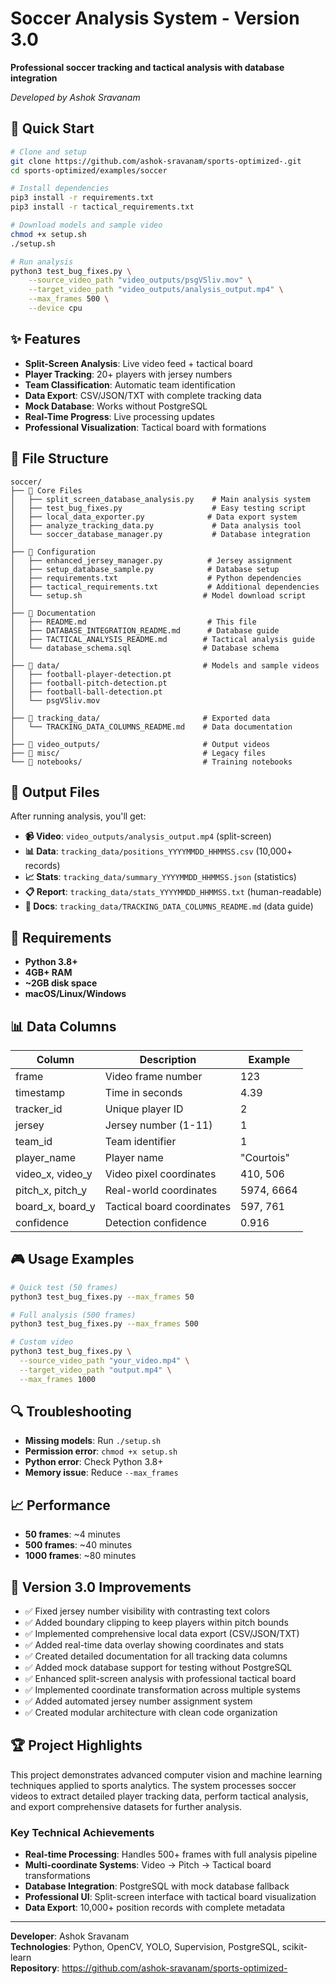 # Soccer Analysis System - Version 3.0

**Professional soccer tracking and tactical analysis with database integration**

*Developed by Ashok Sravanam*

## 🚀 **Quick Start**

```bash
# Clone and setup
git clone https://github.com/ashok-sravanam/sports-optimized-.git
cd sports-optimized/examples/soccer

# Install dependencies
pip3 install -r requirements.txt
pip3 install -r tactical_requirements.txt

# Download models and sample video
chmod +x setup.sh
./setup.sh

# Run analysis
python3 test_bug_fixes.py \
    --source_video_path "video_outputs/psgVSliv.mov" \
    --target_video_path "video_outputs/analysis_output.mp4" \
    --max_frames 500 \
    --device cpu
```

## ✨ **Features**

- **Split-Screen Analysis**: Live video feed + tactical board
- **Player Tracking**: 20+ players with jersey numbers
- **Team Classification**: Automatic team identification
- **Data Export**: CSV/JSON/TXT with complete tracking data
- **Mock Database**: Works without PostgreSQL
- **Real-Time Progress**: Live processing updates
- **Professional Visualization**: Tactical board with formations

## 📁 **File Structure**

```
soccer/
├── 📄 Core Files
│   ├── split_screen_database_analysis.py    # Main analysis system
│   ├── test_bug_fixes.py                    # Easy testing script
│   ├── local_data_exporter.py              # Data export system
│   ├── analyze_tracking_data.py             # Data analysis tool
│   └── soccer_database_manager.py           # Database integration
│
├── 📄 Configuration
│   ├── enhanced_jersey_manager.py          # Jersey assignment
│   ├── setup_database_sample.py            # Database setup
│   ├── requirements.txt                    # Python dependencies
│   ├── tactical_requirements.txt           # Additional dependencies
│   └── setup.sh                           # Model download script
│
├── 📄 Documentation
│   ├── README.md                           # This file
│   ├── DATABASE_INTEGRATION_README.md      # Database guide
│   ├── TACTICAL_ANALYSIS_README.md        # Tactical analysis guide
│   └── database_schema.sql                # Database schema
│
├── 📁 data/                                # Models and sample videos
│   ├── football-player-detection.pt
│   ├── football-pitch-detection.pt
│   ├── football-ball-detection.pt
│   └── psgVSliv.mov
│
├── 📁 tracking_data/                       # Exported data
│   └── TRACKING_DATA_COLUMNS_README.md    # Data documentation
│
├── 📁 video_outputs/                       # Output videos
├── 📁 misc/                                # Legacy files
└── 📁 notebooks/                           # Training notebooks
```

## 🎯 **Output Files**

After running analysis, you'll get:

- **📹 Video**: `video_outputs/analysis_output.mp4` (split-screen)
- **📊 Data**: `tracking_data/positions_YYYYMMDD_HHMMSS.csv` (10,000+ records)
- **📈 Stats**: `tracking_data/summary_YYYYMMDD_HHMMSS.json` (statistics)
- **📋 Report**: `tracking_data/stats_YYYYMMDD_HHMMSS.txt` (human-readable)
- **📖 Docs**: `tracking_data/TRACKING_DATA_COLUMNS_README.md` (data guide)

## 🔧 **Requirements**

- **Python 3.8+**
- **4GB+ RAM**
- **~2GB disk space**
- **macOS/Linux/Windows**

## 📊 **Data Columns**

| Column | Description | Example |
|--------|-------------|---------|
| frame | Video frame number | 123 |
| timestamp | Time in seconds | 4.39 |
| tracker_id | Unique player ID | 2 |
| jersey | Jersey number (1-11) | 1 |
| team_id | Team identifier | 1 |
| player_name | Player name | "Courtois" |
| video_x, video_y | Video pixel coordinates | 410, 506 |
| pitch_x, pitch_y | Real-world coordinates | 5974, 6664 |
| board_x, board_y | Tactical board coordinates | 597, 761 |
| confidence | Detection confidence | 0.916 |

## 🎮 **Usage Examples**

  ```bash
# Quick test (50 frames)
python3 test_bug_fixes.py --max_frames 50

# Full analysis (500 frames)
python3 test_bug_fixes.py --max_frames 500

# Custom video
python3 test_bug_fixes.py \
    --source_video_path "your_video.mp4" \
    --target_video_path "output.mp4" \
    --max_frames 1000
```

## 🔍 **Troubleshooting**

- **Missing models**: Run `./setup.sh`
- **Permission error**: `chmod +x setup.sh`
- **Python error**: Check Python 3.8+
- **Memory issue**: Reduce `--max_frames`

## 📈 **Performance**

- **50 frames**: ~4 minutes
- **500 frames**: ~40 minutes
- **1000 frames**: ~80 minutes

## 🎯 **Version 3.0 Improvements**

- ✅ Fixed jersey number visibility with contrasting text colors
- ✅ Added boundary clipping to keep players within pitch bounds
- ✅ Implemented comprehensive local data export (CSV/JSON/TXT)
- ✅ Added real-time data overlay showing coordinates and stats
- ✅ Created detailed documentation for all tracking data columns
- ✅ Added mock database support for testing without PostgreSQL
- ✅ Enhanced split-screen analysis with professional tactical board
- ✅ Implemented coordinate transformation across multiple systems
- ✅ Added automated jersey number assignment system
- ✅ Created modular architecture with clean code organization

## 🏆 **Project Highlights**

This project demonstrates advanced computer vision and machine learning techniques applied to sports analytics. The system processes soccer videos to extract detailed player tracking data, perform tactical analysis, and export comprehensive datasets for further analysis.

### **Key Technical Achievements**
- **Real-time Processing**: Handles 500+ frames with full analysis pipeline
- **Multi-coordinate Systems**: Video → Pitch → Tactical board transformations
- **Database Integration**: PostgreSQL with mock database fallback
- **Professional UI**: Split-screen interface with tactical board visualization
- **Data Export**: 10,000+ position records with complete metadata

---

**Developer**: Ashok Sravanam  
**Technologies**: Python, OpenCV, YOLO, Supervision, PostgreSQL, scikit-learn  
**Repository**: https://github.com/ashok-sravanam/sports-optimized-
